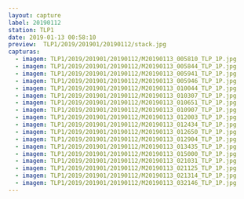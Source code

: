 ```yaml
---
layout: capture
label: 20190112
station: TLP1
date: 2019-01-13 00:58:10
preview:  TLP1/2019/201901/20190112/stack.jpg
capturas:
  - imagem: TLP1/2019/201901/20190112/M20190113_005810_TLP_1P.jpg
  - imagem: TLP1/2019/201901/20190112/M20190113_005844_TLP_1P.jpg
  - imagem: TLP1/2019/201901/20190112/M20190113_005941_TLP_1P.jpg
  - imagem: TLP1/2019/201901/20190112/M20190113_005946_TLP_1P.jpg
  - imagem: TLP1/2019/201901/20190112/M20190113_010044_TLP_1P.jpg
  - imagem: TLP1/2019/201901/20190112/M20190113_010307_TLP_1P.jpg
  - imagem: TLP1/2019/201901/20190112/M20190113_010651_TLP_1P.jpg
  - imagem: TLP1/2019/201901/20190112/M20190113_010907_TLP_1P.jpg
  - imagem: TLP1/2019/201901/20190112/M20190113_012003_TLP_1P.jpg
  - imagem: TLP1/2019/201901/20190112/M20190113_012434_TLP_1P.jpg
  - imagem: TLP1/2019/201901/20190112/M20190113_012650_TLP_1P.jpg
  - imagem: TLP1/2019/201901/20190112/M20190113_012904_TLP_1P.jpg
  - imagem: TLP1/2019/201901/20190112/M20190113_013435_TLP_1P.jpg
  - imagem: TLP1/2019/201901/20190112/M20190113_015000_TLP_1P.jpg
  - imagem: TLP1/2019/201901/20190112/M20190113_021031_TLP_1P.jpg
  - imagem: TLP1/2019/201901/20190112/M20190113_021125_TLP_1P.jpg
  - imagem: TLP1/2019/201901/20190112/M20190113_021314_TLP_1P.jpg
  - imagem: TLP1/2019/201901/20190112/M20190113_032146_TLP_1P.jpg
---
```

